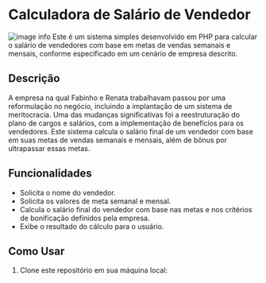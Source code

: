 # Calculadora de Salário de Vendedor
![image info](TelaCalcular)
Este é um sistema simples desenvolvido em PHP para calcular o salário de vendedores com base em metas de vendas semanais e mensais, conforme especificado em um cenário de empresa descrito.

## Descrição

A empresa na qual Fabinho e Renata trabalhavam passou por uma reformulação no negócio, incluindo a implantação de um sistema de meritocracia. Uma das mudanças significativas foi a reestruturação do plano de cargos e salários, com a implementação de benefícios para os vendedores. Este sistema calcula o salário final de um vendedor com base em suas metas de vendas semanais e mensais, além de bônus por ultrapassar essas metas.

## Funcionalidades

- Solicita o nome do vendedor.
- Solicita os valores de meta semanal e mensal.
- Calcula o salário final do vendedor com base nas metas e nos critérios de bonificação definidos pela empresa.
- Exibe o resultado do cálculo para o usuário.

## Como Usar

1. Clone este repositório em sua máquina local:

